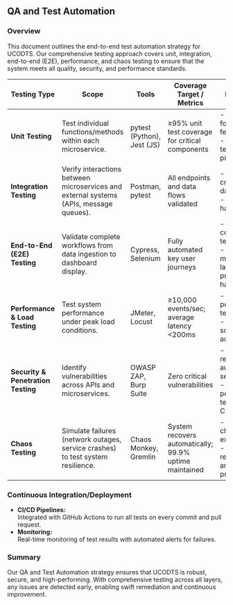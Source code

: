 ## QA and Test Automation

### Overview
This document outlines the end-to-end test automation strategy for UCODTS. Our comprehensive testing approach covers unit, integration, end-to-end (E2E), performance, and chaos testing to ensure that the system meets all quality, security, and performance standards.

| **Testing Type**             | **Scope**                                                   | **Tools**                     | **Coverage Target / Metrics**                 | **Key Actions**                                                         | **Notes / Risk Mitigation**                                                                          |
|------------------------------|-------------------------------------------------------------|-------------------------------|-----------------------------------------------|-------------------------------------------------------------------------|------------------------------------------------------------------------------------------------------|
| **Unit Testing**             | Test individual functions/methods within each microservice. | pytest (Python), Jest (JS)    | ≥95% unit test coverage for critical components | - Write tests for new features.<br>- Automate tests in CI pipeline.        | Ensures early detection of bugs at the function level.                                              |
| **Integration Testing**      | Verify interactions between microservices and external systems (APIs, message queues). | Postman, pytest               | All endpoints and data flows validated        | - Simulate cross-service data flows.<br>- Validate error handling.         | Ensures reliable communication between services.                                                   |
| **End-to-End (E2E) Testing** | Validate complete workflows from data ingestion to dashboard display. | Cypress, Selenium             | Fully automated key user journeys             | - Develop comprehensive test scripts.<br>- Ensure minimal latency and proper error handling. | Confirms system-wide functionality and user experience.                                            |
| **Performance & Load Testing** | Test system performance under peak load conditions.            | JMeter, Locust                | ≥10,000 events/sec; average latency <200ms      | - Conduct periodic stress tests.<br>- Adjust auto-scaling policies accordingly. | Validates system capacity and responsiveness.                                                      |
| **Security & Penetration Testing** | Identify vulnerabilities across APIs and microservices.         | OWASP ZAP, Burp Suite         | Zero critical vulnerabilities                 | - Perform regular automated security scans.<br>- Integrate penetration tests into CI/CD. | Ensures a robust, secure system that meets regulatory requirements.                                |
| **Chaos Testing**            | Simulate failures (network outages, service crashes) to test system resilience. | Chaos Monkey, Gremlin         | System recovers automatically; 99.9% uptime maintained | - Schedule chaos experiments.<br>- Document recovery times and update procedures. | Validates system resilience and continuous availability under adverse conditions.                   |


### Continuous Integration/Deployment
- **CI/CD Pipelines:**  
  Integrated with GitHub Actions to run all tests on every commit and pull request.
- **Monitoring:**  
  Real-time monitoring of test results with automated alerts for failures.

### Summary
Our QA and Test Automation strategy ensures that UCODTS is robust, secure, and high-performing. With comprehensive testing across all layers, any issues are detected early, enabling swift remediation and continuous improvement.

